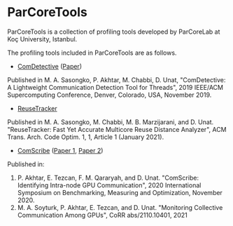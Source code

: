 # ParCoreTools

ParCoreTools is a collection of profiling tools developed by ParCoreLab at Koç University, Istanbul.

The profiling tools included in ParCoreTools are as follows.

- [ComDetective](docs/ComDetective.md) ([Paper](https://dl.acm.org/doi/10.1145/3295500.3356214))

Published in M. A. Sasongko, P. Akhtar, M. Chabbi, D. Unat, "ComDetective: A Lightweight Communication Detection Tool for Threads", 2019 IEEE/ACM Supercomputing Conference, Denver, Colorado, USA, November 2019.

- [ReuseTracker](docs/ReuseTracker.md)

Published in M. A. Sasongko, M. Chabbi, M. B. Marzijarani, and D. Unat. "ReuseTracker: Fast Yet Accurate Multicore Reuse Distance Analyzer", ACM Trans. Arch. Code Optim. 1, 1, Article 1 (January 2021).

- [ComScribe](https://github.com/ParCoreLab/ComScribe/) ([Paper 1](https://link.springer.com/chapter/10.1007/978-3-030-71058-3_10), [Paper 2](https://arxiv.org/abs/2110.10401))

Published in: 
1. P. Akhtar, E. Tezcan, F. M. Qararyah, and D. Unat. "ComScribe: Identifying Intra-node GPU Communication", 2020 International Symposium on Benchmarking, Measuring and Optimization, November 2020.
2. M. A. Soyturk, P. Akhtar, E. Tezcan, and D. Unat. "Monitoring Collective Communication Among GPUs", CoRR abs/2110.10401, 2021

